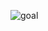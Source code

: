 ![goal](https://user-images.githubusercontent.com/69501435/161242456-f1868fee-f0b1-4593-9fea-306f180b3037.png)
